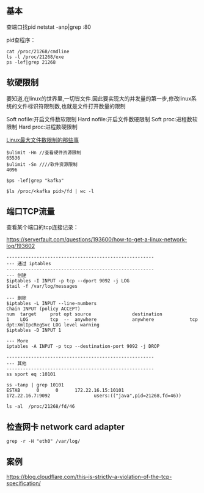 ## 基本

查端口找pid netstat -anp|grep :80 

pid查程序：

```
cat /proc/21268/cmdline
ls -l /proc/21268/exe
ps -lef|grep 21268
```



## 软硬限制

要知道,在linux的世界里,一切皆文件.因此要实现大的并发量的第一步,修改linux系统的文件标识符限制数,也就是文件打开数量的限制

Soft nofile:开启文件数软限制
 Hard nofile:开启文件数硬限制
 Soft proc:进程数软限制
 Hard proc:进程数硬限制

[Linux最大文件数限制的那些事](https://www.huaweicloud.com/articles/31d10c0fcca16be1e0c478c748bc0c08.html)



```
$ulimit -Hn //查看硬件资源限制
65536
$ulimit -Sn ////软件资源限制
4096

$ps -lef|grep "kafka"

$ls /proc/<kafka pid>/fd | wc -l
```

## 端口TCP流量

查看某个端口的tcp连接记录：

https://serverfault.com/questions/193600/how-to-get-a-linux-network-log/193602

```
------------------------------------------------------
--- 通过 iptables
------------------------------------------------------
--- 创建
$iptables -I INPUT -p tcp --dport 9092 -j LOG
$tail -f /var/log/messages

--- 删除
$iptables -L INPUT --line-numbers
Chain INPUT (policy ACCEPT)
num  target     prot opt source               destination
1    LOG        tcp  --  anywhere             anywhere             tcp dpt:XmlIpcRegSvc LOG level warning
$iptables -D INPUT 1

--- More
iptables -A INPUT -p tcp --destination-port 9092 -j DROP

------------------------------------------------------
--- 其他
------------------------------------------------------
ss sport eq :10101

ss -tanp | grep 10101
ESTAB      0      0      172.22.16.15:10101              172.22.16.7:9092                users:(("java",pid=21268,fd=46))

ls -al  /proc/21268/fd/46
```



## 检查网卡 network card adapter

```
grep -r -H "eth0" /var/log/
```

## 案例

https://blog.cloudflare.com/this-is-strictly-a-violation-of-the-tcp-specification/